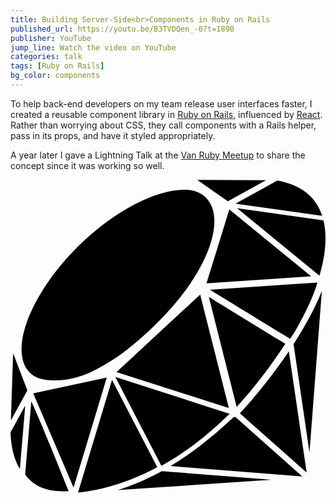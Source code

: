 ```yaml
---
title: Building Server-Side<br>Components in Ruby on Rails
published_url: https://youtu.be/B3TVDQen_-0?t=1890
publisher: YouTube
jump_line: Watch the video on YouTube
categories: talk
tags: [Ruby on Rails]
bg_color: components
---
```


To help back-end developers on my team release user interfaces faster, I created a reusable component library in <a href="https://rubyonrails.org" target="_blank">Ruby on Rails</a>, influenced by <a href="https://reactjs.org" target="_blank">React</a>. Rather than worrying about CSS, they call components with a Rails helper, pass in its props, and have it styled appropriately.

A year later I gave a Lightning Talk at the <a href="http://vanruby.org" target="_blank">Van Ruby Meetup</a> to share the concept since it was working so well.

<svg xmlns="http://www.w3.org/2000/svg" viewBox="0 0 980 974" class="illustration">
  <path class="illustration__fill animate-shimmer opacity-50 animate-offset-1" d="M699.6 738.1L907.9 923 498 890.8c80.3-48.5 146.6-106.5 196.2-152.6.8.2 1.7.2 2.6.2.9.1 1.8-.1 2.8-.3zm230.6 110.5L968.6 346c-19 48.5-49 105-87.9 165.3l49.5 337.3zM713.5 726.7l207.9 184.5-55.5-377.5c-45.8 68-100.7 137.6-152.4 193z"/>
  <path class="illustration__fill animate-shimmer opacity-50" d="M470.7 906.6c-44.8 24.8-90.9 44.6-137.5 59l479-32.2-341.4-26.8h-.1zm-400-242.1l125.5 293.2 103.3-342.1-228.8 48.9zm259.2-66.3l349.4 112.2-89.2-353.3-260.2 241.1zm279.8-276.1l325.7-21.8-254.6-208-71.1 229.8z"/>
  <path class="illustration__fill animate-shimmer opacity-50 animate-offset-2" d="M794.9 1.6L581.2.6l95 66.5L794.9 1.6z"/>
  <path class="illustration__fill animate-shimmer opacity-50 animate-offset-3" d="M8.2 540.2l-7 208.4 51.3-93.5L8.2 540.2z"/>
  <path class="illustration__fill animate-shimmer opacity-50 animate-offset-4" d="M125 623.9c40.6 2.6 81.7-6.4 123.1-24.5 27.9-13.2 56.8-29.9 85.9-49.6 41.6-29.4 83.6-66.2 125.9-108.1 152-150.7 214.5-319.3 148-386.4-15.9-16-38.6-24.2-67.5-24.3-87.6-.4-218.4 65.5-330 176.1-106.5 105.7-175.7 231.1-176 319.6-.1 31.5 8.6 56.2 25.9 73.7 15.3 15.5 37.1 21.8 64.7 23.5zm317.3 277.7c4.8-2.5 9.5-5 14.2-7.5L315.8 622.8 210 973.3c.9-.1 8-1 8-1 9.2-1.2 18.4-2.5 27.4-4.1 58.1-9.9 115.7-28.1 171-54 8.7-4 17.4-8.2 25.9-12.6zm287.1-223.8l3.3-3.8c2.3-2.7 4.7-5.5 7-8.3 0 0 7.2-8.6 10-12 4.7-5.7 9.4-11.5 14.1-17.4 4.3-5.4 8.6-10.8 13-16.4 4.5-5.8 9-11.6 13.5-17.5 10.2-13.4 20.4-27.4 31.4-42.9 11.6-16.4 22.8-32.9 33.4-49.1l-19-11.6c-50.6-30.9-152.2-93.2-219-134.3L703.6 707c8.1-8.8 16.6-18.4 25.8-29.2zm244.3-551.4L704.8 88.6l256.4 209.7c9-29.7 14.9-58.5 17.4-85.7.4-3.8.6-7.6.8-11.5.2-3.6.3-7.1.4-10.7.7-23.2-1.4-44.7-6.1-64z"/>
  <path class="illustration__fill animate-shimmer opacity-50 animate-offset-5" d="M870.3 494.2c.7-.9 1.4-1.8 2.2-3 5.1-7.2 12.4-19.1 20.5-33.4 22.5-39.7 50.3-96.4 61.9-138.1L620.5 342c69.8 42.9 171.7 105.3 222.4 136.3l27 16.5c.1-.2.3-.4.4-.6z"/>
  <path class="illustration__fill animate-shimmer opacity-50 animate-offset-6" d="M469.4 890l1-.6c73-40.4 138.2-90.2 211.2-161.3L326.1 613.4 469.4 890z"/>
  <path class="illustration__fill animate-shimmer opacity-50 animate-offset-7" d="M0 786.1c1.6 46.3 11.4 84.5 29.2 113.9l16.6-197.8L0 786.1zm64.8-96.9L45.6 917.4c27.3 35.7 63.8 51.7 118 51.7 5.5 0 11.1-.2 17.2-.4l-9.6-23.8c-20.7-51.6-79.8-198.5-106.4-255.7zm904.9-576.9c-3.9-12.1-9-23.2-15-33.2-24.2-40.3-66-66.1-124.4-76.7L700 74.4l269.7 37.9z"/>
</svg>
